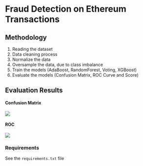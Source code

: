 # Fraud Detection on Ethereum Transactions

## Methodology
1. Reading the dataset
2. Data cleaning process
3. Normalize the data
4. Oversample the data, due to class imbalance
5. Train the models (AdaBoost, RandomForest, Voting, XGBoost)
6. Evaluate the models (Confusion Matrix, ROC Curve and Score)

## Evaluation Results
#### Confusion Matrix
![](cm.jpeg)
#### ROC
![](roc.jpeg)

### Requirements 
See the `requirements.txt` file